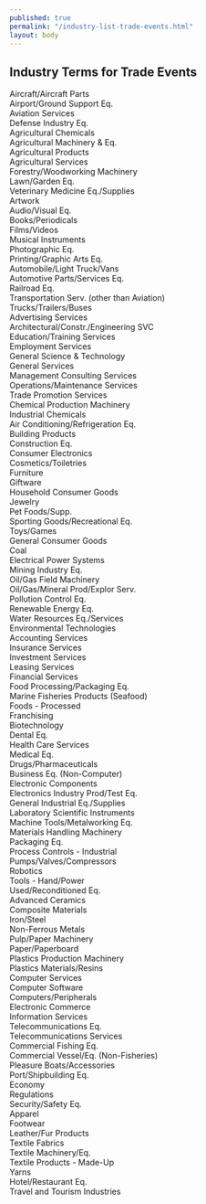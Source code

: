 ```yaml
---
published: true
permalink: "/industry-list-trade-events.html"
layout: body
---
```


## Industry Terms for Trade Events

Aircraft/Aircraft Parts                           
Airport/Ground Support Eq.                        
Aviation Services                                 
Defense Industry Eq.                              
Agricultural Chemicals                            
Agricultural Machinery & Eq.                      
Agricultural Products                             
Agricultural Services                             
Forestry/Woodworking Machinery                    
Lawn/Garden Eq.                                   
Veterinary Medicine Eq./Supplies                  
Artwork                                           
Audio/Visual Eq.                                  
Books/Periodicals                                 
Films/Videos                                      
Musical Instruments                               
Photographic Eq.                                  
Printing/Graphic Arts Eq.                         
Automobile/Light Truck/Vans                       
Automotive Parts/Services Eq.                     
Railroad Eq.                                      
Transportation Serv. (other than Aviation)        
Trucks/Trailers/Buses                             
Advertising Services                              
Architectural/Constr./Engineering SVC             
Education/Training Services                       
Employment Services                               
General Science & Technology                      
General Services                                  
Management Consulting Services                    
Operations/Maintenance Services                   
Trade Promotion Services                          
Chemical Production Machinery                     
Industrial Chemicals                              
Air Conditioning/Refrigeration Eq.                
Building Products                                 
Construction Eq.                                  
Consumer Electronics                              
Cosmetics/Toiletries                              
Furniture                                         
Giftware                                          
Household Consumer Goods                          
Jewelry                                           
Pet Foods/Supp.                                   
Sporting Goods/Recreational Eq.                   
Toys/Games                                        
General Consumer Goods                            
Coal                                              
Electrical Power Systems                          
Mining Industry Eq.                               
Oil/Gas Field Machinery                           
Oil/Gas/Mineral Prod/Explor Serv.                 
Pollution Control Eq.                             
Renewable Energy Eq.                              
Water Resources Eq./Services                      
Environmental Technologies                        
Accounting Services                               
Insurance Services                                
Investment Services                               
Leasing Services                                  
Financial Services                                
Food Processing/Packaging Eq.                     
Marine Fisheries Products (Seafood)               
Foods - Processed                                 
Franchising                                       
Biotechnology                                     
Dental Eq.                                        
Health Care Services                              
Medical Eq.                                       
Drugs/Pharmaceuticals                             
Business Eq. (Non-Computer)                       
Electronic Components                             
Electronics Industry Prod/Test Eq.                
General Industrial Eq./Supplies                   
Laboratory Scientific Instruments                 
Machine Tools/Metalworking Eq.                    
Materials Handling Machinery                      
Packaging Eq.                                     
Process Controls - Industrial                     
Pumps/Valves/Compressors                          
Robotics                                          
Tools - Hand/Power                                
Used/Reconditioned Eq.                            
Advanced Ceramics                                 
Composite Materials                               
Iron/Steel                                        
Non-Ferrous Metals                                
Pulp/Paper Machinery                              
Paper/Paperboard                                  
Plastics Production Machinery                     
Plastics Materials/Resins                         
Computer Services                                 
Computer Software                                 
Computers/Peripherals                             
Electronic Commerce                               
Information Services                              
Telecommunications Eq.                            
Telecommunications Services                       
Commercial Fishing Eq.                            
Commercial Vessel/Eq. (Non-Fisheries)             
Pleasure Boats/Accessories                        
Port/Shipbuilding Eq.                             
Economy                                           
Regulations                                       
Security/Safety Eq.                               
Apparel                                           
Footwear                                          
Leather/Fur Products                              
Textile Fabrics                                   
Textile Machinery/Eq.                             
Textile Products - Made-Up                        
Yarns                                             
Hotel/Restaurant Eq.                              
Travel and Tourism Industries                     